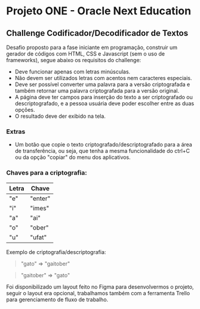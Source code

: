 # Projeto ONE - Oracle Next Education
## Challenge Codificador/Decodificador de Textos

Desafio proposto para a fase iniciante em programação, construir um gerador de códigos com HTML, CSS e Javascript (sem o uso de frameworks), segue abaixo os requisitos do challenge:

- Deve funcionar apenas com letras minúsculas.
- Não devem ser utilizados letras com acentos nem caracteres especiais.
- Deve ser possível converter uma palavra para a versão criptografada e também retornar uma palavra criptografada para a versão original.
- A página deve ter campos para inserção do texto a ser criptografado ou descriptografado, e a pessoa usuária deve poder escolher entre as duas opções.
- O resultado deve der exibido na tela.
### Extras
- Um botão que copie o texto criptografado/descriptografado para a área de transferência, ou seja, que tenha a mesma funcionalidade do ctrl+C ou da opção "copiar" do menu dos aplicativos.

### Chaves para a criptografia:
| Letra | Chave |
|--- |--- |
| "e" | "enter" |
| "i" | "imes" |
| "a" | "ai" |
| "o" | "ober" |
| "u" | "ufat" |

Exemplo de criptografia/descriptografia:
> "gato" => "gaitober"

> "gaitober" => "gato"

Foi disponibilizado um layout feito no Figma para desenvolvermos o projeto, seguir o layout era opcional, trabalhamos também com a ferramenta Trello para gerenciamento de fluxo de trabalho.
